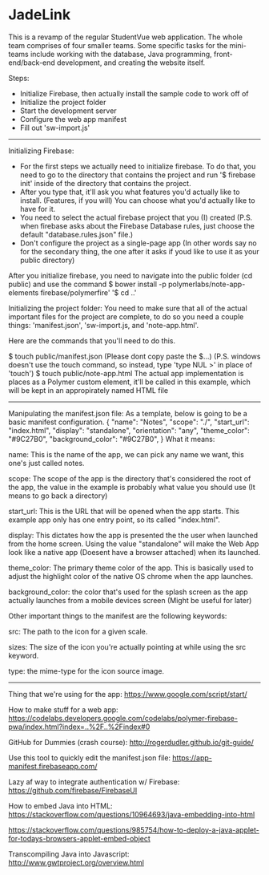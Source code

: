 # JadeLink

This is a revamp of the regular StudentVue web application. The whole team comprises of four smaller teams. Some specific tasks for the mini-teams include working with the database, Java programming, front-end/back-end development, and creating the website itself.

Steps:

- Initialize Firebase, then actually install the sample code to work off of
- Initialize the project folder
- Start the development server
- Configure the web app manifest
- Fill out 'sw-import.js'

----------------------------------------------------------------------------------------------------------------------------------------

Initializing Firebase:

- For the first steps we actually need to initialize firebase. To do that, you need to go to the directory that contains the project and run '$ firebase init' inside of the directory that contains the project.
- After you type that, it'll ask you what features you'd actually like to install. (Features, if you will) You can choose what you'd actually like to have for it.
- You need to select the actual firebase project that you (I) created (P.S. when firebase asks about the Firebase Database rules, just choose the default "database.rules.json" file.)
- Don't configure the project as a single-page app (In other words say no for the secondary thing, the one after it asks if youd like to use it as your public directory)

After you initialize firebase, you need to navigate into the public folder (cd public)
and use the command $ bower install -p polymerlabs/note-app-elements firebase/polymerfire'
'$ cd ..'

Initializing the project folder:
You need to make sure that all of the actual important files for the project are complete, to do so you need a couple things: 'manifest.json', 'sw-import.js, and 'note-app.html'.

Here are the commands that you'll need to do this.

$ touch public/manifest.json
(Please dont copy paste the $...) (P.S. windows doesn't use the touch command, so instead, type 'type NUL >' in place of 'touch')
$ touch public/note-app.html
The actual app implementation is places as a Polymer custom element, it'll be called <note-app> in this example, which will be kept in an appropirately named HTML file

----------------------------------------------------------------------------------------------------------------------------------------

Manipulating the manifest.json file:
As a template, below is going to be a basic manifest configuration.
{
  "name": "Notes",
  "scope": "./",
  "start_url": "index.html",
  "display": "standalone",
  "orientation": "any",
  "theme_color": "#9C27B0",
  "background_color": "#9C27B0",
}
 What it means:

 name: This is the name of the app, we can pick any name we want, this one's just called notes.

 scope: The scope of the app is the directory that's considered the root of the app, the value in the example is probably what value you should use (It means to go back a directory)

 start_url: This is the URL that will be opened when the app starts. This example app only has one entry point, so its called "index.html".

 display: This dictates how the app is presented the the user when launched from the home screen. Using the value "standalone" will make the Web App look like a native app (Doesent have a browser attached) when its launched.

 theme_color: The primary theme color of the app. This is basically used to adjust the highlight color of the native OS chrome when the app launches.

 background_color: the color that's used for the splash screen as the app actually launches from a mobile devices screen (Might be useful for later)

 Other important things to the manifest are the following keywords:

 src: The path to the icon for a given scale.

 sizes: The size of the icon you're actually pointing at while using the src keyword.

 type: the mime-type for the icon source image.

---------------------------------------------------------------------------------------------------------------------------------------

Thing that we're using for the app: https://www.google.com/script/start/

How to make stuff for a web app: https://codelabs.developers.google.com/codelabs/polymer-firebase-pwa/index.html?index=..%2F..%2Findex#0

GitHub for Dummies (crash course): http://rogerdudler.github.io/git-guide/

Use this tool to quickly edit the manifest.json file: https://app-manifest.firebaseapp.com/

Lazy af way to integrate authentication w/ Firebase: https://github.com/firebase/FirebaseUI

How to embed Java into HTML: 
https://stackoverflow.com/questions/10964693/java-embedding-into-html

https://stackoverflow.com/questions/985754/how-to-deploy-a-java-applet-for-todays-browsers-applet-embed-object

Transcompiling Java into Javascript: http://www.gwtproject.org/overview.html
